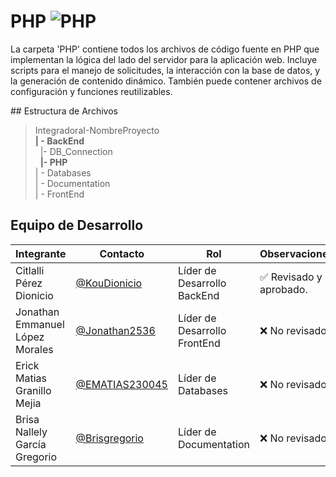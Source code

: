 # PHP  ![PHP](https://img.shields.io/badge/PHP-777BB4?)

<p align="justify">

La carpeta 'PHP' contiene todos los archivos de código fuente en PHP que implementan la lógica del lado del servidor para la aplicación web. Incluye scripts para el manejo de solicitudes, la interacción con la base de datos, y la generación de contenido dinámico. También puede contener archivos de configuración y funciones reutilizables.
</p>
## Estructura de Archivos

>IntegradoraI-NombreProyecto<br>
>**| - BackEnd** <br>
>&nbsp;&nbsp;|- DB_Connection<br>
>&nbsp;&nbsp;**|- PHP**<br>
>| - Databases<br>
>| - Documentation<br>
>| - FrontEnd


## Equipo de Desarrollo

|Integrante|Contacto|Rol|Observaciones|
|------------|--------|---|---|
|Citlalli Pérez Dionicio|[@KouDionicio](https://github.com/KouDionicio)|Líder de Desarrollo BackEnd|✅ Revisado y aprobado.|
|Jonathan Emmanuel López Morales|[@Jonathan2536](https://github.com/Jonathan2536)|Líder de Desarrollo FrontEnd|❌ No revisado.|
|Erick Matias Granillo Mejia|[@EMATIAS230045](https://github.com/EMATIAS230045)|Líder de Databases|❌ No revisado.|
|Brisa Nallely García Gregorio|[@Brisgregorio](https://github.com/Brisgregorio)|Líder de Documentation|❌ No revisado.|
